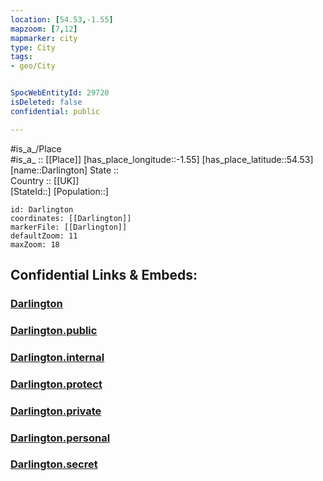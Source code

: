 ```yaml
---
location: [54.53,-1.55] 
mapzoom: [7,12] 
mapmarker: city 
type: City
tags:
- geo/City


SpocWebEntityId: 29720
isDeleted: false
confidential: public

---
```

#is_a_/Place  
#is_a_ :: [[Place]] 
[has_place_longitude::-1.55] 
[has_place_latitude::54.53] 
[name::Darlington] 
State ::  
Country :: [[UK]]  
[StateId::] 
[Population::] 



```leaflet
id: Darlington
coordinates: [[Darlington]] 
markerFile: [[Darlington]] 
defaultZoom: 11 
maxZoom: 18
```


## Confidential Links & Embeds: 

### [Darlington](/_Standards/Earth/Continent/Europe/Europe~North/UK/England/Regions~England/North_East_England/Durham,County/Darlington,Borough/cities~Darlington/Darlington.md) 

### [Darlington.public](/_public/Earth/Continent/Europe/Europe~North/UK/England/Regions~England/North_East_England/Durham,County/Darlington,Borough/cities~Darlington/Darlington.public.md) 

### [Darlington.internal](/_internal/Earth/Continent/Europe/Europe~North/UK/England/Regions~England/North_East_England/Durham,County/Darlington,Borough/cities~Darlington/Darlington.internal.md) 

### [Darlington.protect](/_protect/Earth/Continent/Europe/Europe~North/UK/England/Regions~England/North_East_England/Durham,County/Darlington,Borough/cities~Darlington/Darlington.protect.md) 

### [Darlington.private](/_private/Earth/Continent/Europe/Europe~North/UK/England/Regions~England/North_East_England/Durham,County/Darlington,Borough/cities~Darlington/Darlington.private.md) 

### [Darlington.personal](/_personal/Earth/Continent/Europe/Europe~North/UK/England/Regions~England/North_East_England/Durham,County/Darlington,Borough/cities~Darlington/Darlington.personal.md) 

### [Darlington.secret](/_secret/Earth/Continent/Europe/Europe~North/UK/England/Regions~England/North_East_England/Durham,County/Darlington,Borough/cities~Darlington/Darlington.secret.md)


